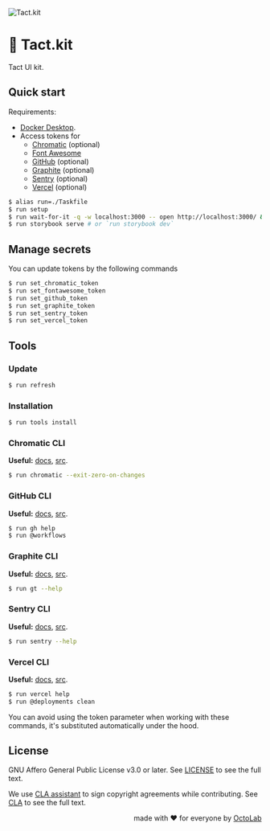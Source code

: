 ![Tact.kit][social.preview]

# 🎁 Tact.kit

Tact UI kit.

## Quick start

Requirements:

- [Docker Desktop][Docker].
- Access tokens for
  - [Chromatic][] (optional)
  - [Font Awesome][]
  - [GitHub][] (optional)
  - [Graphite][] (optional)
  - [Sentry][] (optional)
  - [Vercel][] (optional)

[Chromatic]:      https://www.chromatic.com/
[Docker]:         https://www.docker.com/products/docker-desktop/
[Font Awesome]:   https://fontawesome.com/
[GitHub]:         https://cli.github.com/
[Graphite]:       https://graphite.dev/
[Sentry]:         https://sentry.io/welcome/
[Vercel]:         https://vercel.com/

```bash
$ alias run=./Taskfile
$ run setup
$ run wait-for-it -q -w localhost:3000 -- open http://localhost:3000/ &
$ run storybook serve # or `run storybook dev`
```

## Manage secrets

You can update tokens by the following commands

```bash
$ run set_chromatic_token
$ run set_fontawesome_token
$ run set_github_token
$ run set_graphite_token
$ run set_sentry_token
$ run set_vercel_token
```

## Tools

### Update

```bash
$ run refresh
```

### Installation

```bash
$ run tools install
```

### Chromatic CLI
**Useful:** [docs][Chromatic CLI], [src](https://github.com/chromaui/chromatic-cli).

```bash
$ run chromatic --exit-zero-on-changes
```

### GitHub CLI
**Useful:** [docs][GitHub CLI], [src](https://github.com/cli/cli).

```bash
$ run gh help
$ run @workflows
```

### Graphite CLI
**Useful:** [docs][Graphite CLI], [src](https://github.com/withgraphite/graphite-cli).

```bash
$ run gt --help
```

### Sentry CLI
**Useful:** [docs][Sentry CLI], [src](https://github.com/getsentry/sentry-cli).

```bash
$ run sentry --help
```

### Vercel CLI
**Useful:** [docs][Vercel CLI], [src](https://github.com/vercel/vercel).

```bash
$ run vercel help
$ run @deployments clean
```

You can avoid using the token parameter when working with these commands,
it's substituted automatically under the hood.

[Chromatic CLI]:    https://www.chromatic.com/docs/cli
[Docker CLI]:       https://docs.docker.com/engine/reference/commandline/cli/
[GitHub CLI]:       https://cli.github.com/
[Graphite CLI]:     https://graphite.dev/docs/graphite-cli
[Sentry CLI]:       https://docs.sentry.io/product/cli/
[Vercel CLI]:       https://vercel.com/docs/cli

## License

GNU Affero General Public License v3.0 or later.
See [LICENSE](LICENSE) to see the full text.

We use [CLA assistant][] to sign copyright agreements while contributing.
See [CLA][] to see the full text.

[CLA]:                https://gist.github.com/kamilsk/44221b6834a6cdc273b5e3411224f8be
[CLA assistant]:      https://cla-assistant.io/tact-app/kit
[CLA assistant.src]:  https://github.com/cla-assistant/cla-assistant

<p align="right">made with ❤️ for everyone by <a href="https://www.octolab.org/">OctoLab</a></p>

[social.preview]: https://cdn.octolab.org/tact/interface.png
